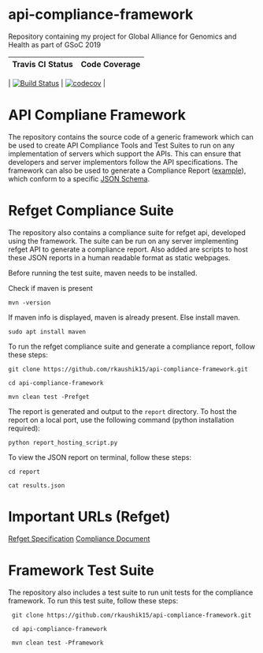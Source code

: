 # api-compliance-framework
Repository containing my project for Global Alliance for Genomics and Health as part of GSoC 2019


| Travis CI Status | Code Coverage |
| ------ | ------|

| [![Build Status](https://travis-ci.org/rkaushik15/api-compliance-framework.svg?branch=master)](https://travis-ci.org/rkaushik15/api-compliance-framework) | [![codecov](https://codecov.io/gh/rkaushik15/api-compliance-framework/branch/master/graph/badge.svg)](https://codecov.io/gh/rkaushik15/api-compliance-framework) |


# API Compliane Framework

The repository contains the source code of a generic framework which can be used to create API Compliance Tools and Test Suites to run on any implementation of servers which support the APIs. This can ensure that developers and server implementors follow the API specifications. 
The framework can also be used to generate a Compliance Report ([example]()), which conform to a specific [JSON Schema](). 


# Refget Compliance Suite

The repository also contains a compliance suite for refget api, developed using the framework. The suite can be run on any server implementing refget API to generate a compliance report. Also added are scripts to host these JSON reports in a human readable format as static webpages.

Before running the test suite, maven needs to be installed.

Check if maven is present

```
mvn -version
```

If maven info is displayed, maven is already present. Else install maven.

```
sudo apt install maven
```

To run the refget compliance suite and generate a compliance report, follow these steps:

 ```
 git clone https://github.com/rkaushik15/api-compliance-framework.git
 
 cd api-compliance-framework
 
 mvn clean test -Prefget
 ```
 
The report is generated and output to the `report` directory. To host the report on a local port, use the following command (python installation required):

 ```
 python report_hosting_script.py
 ```
 
To view the JSON report on terminal, follow these steps: 

 ```
 cd report
 
 cat results.json
 ```
 
# Important URLs (Refget)

[Refget Specification](http://samtools.github.io/hts-specs/refget.html)
[Compliance Document](https://compliancedoc.readthedocs.io/en/latest/)


# Framework Test Suite

The repository also includes a test suite to run unit tests for the compliance framework. To run this test suite, follow these steps:

```
 git clone https://github.com/rkaushik15/api-compliance-framework.git
 
 cd api-compliance-framework
 
 mvn clean test -Pframework
 ```
